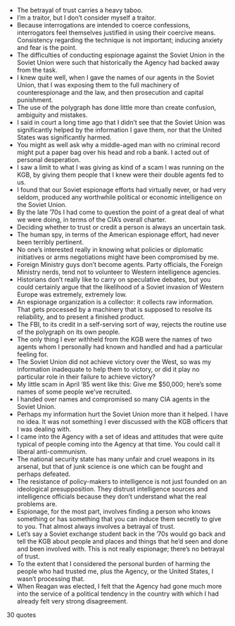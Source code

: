  - The betrayal of trust carries a heavy taboo.
 - I’m a traitor, but I don’t consider myself a traitor.
 - Because interrogations are intended to coerce confessions, interrogators feel themselves justified in using their coercive means. Consistency regarding the technique is not important; inducing anxiety and fear is the point.
 - The difficulties of conducting espionage against the Soviet Union in the Soviet Union were such that historically the Agency had backed away from the task.
 - I knew quite well, when I gave the names of our agents in the Soviet Union, that I was exposing them to the full machinery of counterespionage and the law, and then prosecution and capital punishment.
 - The use of the polygraph has done little more than create confusion, ambiguity and mistakes.
 - I said in court a long time ago that I didn’t see that the Soviet Union was significantly helped by the information I gave them, nor that the United States was significantly harmed.
 - You might as well ask why a middle-aged man with no criminal record might put a paper bag over his head and rob a bank. I acted out of personal desperation.
 - I saw a limit to what I was giving as kind of a scam I was running on the KGB, by giving them people that I knew were their double agents fed to us.
 - I found that our Soviet espionage efforts had virtually never, or had very seldom, produced any worthwhile political or economic intelligence on the Soviet Union.
 - By the late ’70s I had come to question the point of a great deal of what we were doing, in terms of the CIA’s overall charter.
 - Deciding whether to trust or credit a person is always an uncertain task.
 - The human spy, in terms of the American espionage effort, had never been terribly pertinent.
 - No one’s interested really in knowing what policies or diplomatic initiatives or arms negotiations might have been compromised by me.
 - Foreign Ministry guys don’t become agents. Party officials, the Foreign Ministry nerds, tend not to volunteer to Western intelligence agencies.
 - Historians don’t really like to carry on speculative debates, but you could certainly argue that the likelihood of a Soviet invasion of Western Europe was extremely, extremely low.
 - An espionage organization is a collector: it collects raw information. That gets processed by a machinery that is supposed to resolve its reliability, and to present a finished product.
 - The FBI, to its credit in a self-serving sort of way, rejects the routine use of the polygraph on its own people.
 - The only thing I ever withheld from the KGB were the names of two agents whom I personally had known and handled and had a particular feeling for.
 - The Soviet Union did not achieve victory over the West, so was my information inadequate to help them to victory, or did it play no particular role in their failure to achieve victory?
 - My little scam in April ’85 went like this: Give me $50,000; here’s some names of some people we’ve recruited.
 - I handed over names and compromised so many CIA agents in the Soviet Union.
 - Perhaps my information hurt the Soviet Union more than it helped. I have no idea. It was not something I ever discussed with the KGB officers that I was dealing with.
 - I came into the Agency with a set of ideas and attitudes that were quite typical of people coming into the Agency at that time. You could call it liberal anti-communism.
 - The national security state has many unfair and cruel weapons in its arsenal, but that of junk science is one which can be fought and perhaps defeated.
 - The resistance of policy-makers to intelligence is not just founded on an ideological presupposition. They distrust intelligence sources and intelligence officials because they don’t understand what the real problems are.
 - Espionage, for the most part, involves finding a person who knows something or has something that you can induce them secretly to give to you. That almost always involves a betrayal of trust.
 - Let’s say a Soviet exchange student back in the ’70s would go back and tell the KGB about people and places and things that he’d seen and done and been involved with. This is not really espionage; there’s no betrayal of trust.
 - To the extent that I considered the personal burden of harming the people who had trusted me, plus the Agency, or the United States, I wasn’t processing that.
 - When Reagan was elected, I felt that the Agency had gone much more into the service of a political tendency in the country with which I had already felt very strong disagreement.

30 quotes